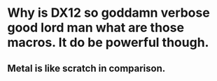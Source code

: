 # Why is DX12 so goddamn verbose good lord man what are those macros.  It do be powerful though.

## Metal is like scratch in comparison.
